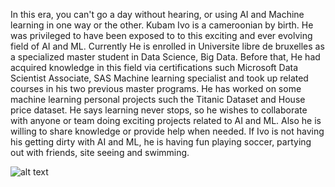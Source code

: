  
In this era, you can't go a day without hearing, or using AI and Machine learning in one way or the other. Kubam Ivo is a cameroonian by birth. He was privileged to have been exposed to to this exciting and ever evolving field of AI and ML. Currently He is enrolled in Universite libre de bruxelles as a specialized master student in Data Science, Big Data. Before that, He had acquired knowledge in this field via certifications such Microsoft Data Scientist Associate, SAS Machine learning specialist and took up related courses in his two previous master programs. He has worked on some machine learning personal projects such the Titanic Dataset and House price dataset. He says learning never stops, so he wishes to collaborate with anyone or team doing exciting projects related to AI and ML. Also he is willing to share knowledge or provide help when needed. If Ivo is not having his getting dirty with AI and ML, he is having fun playing soccer, partying out with friends, site seeing and swimming.

![alt text](https://github.com/ivombi/ivombi/blob/main/avatar2.jpg)

<!--
**ivombi/ivombi** is a ✨ _special_ ✨ repository because its `README.md` (this file) appears on your GitHub profile.

Here are some ideas to get you started:

- 🔭 I’m currently working on ...
- 🌱 I’m currently learning ...
- 👯 I’m looking to collaborate on ...
- 🤔 I’m looking for help with ...
- 💬 Ask me about ...
- 📫 How to reach me: ...
- 😄 Pronouns: ...
- ⚡ Fun fact: ...
-->
